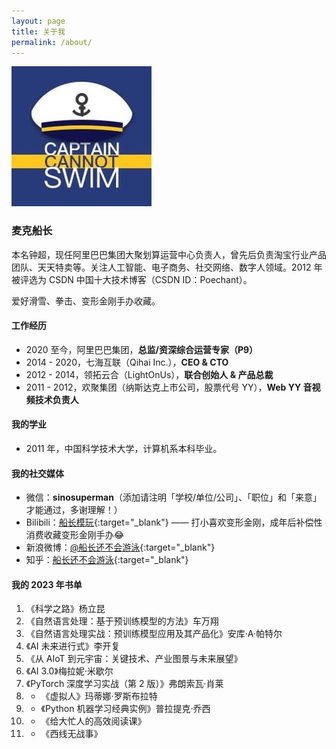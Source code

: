 ```yaml
---
layout: page
title: 关于我
permalink: /about/
---
```


![image](/img/about/avatar.jpg)

### 麦克船长

本名钟超，现任阿里巴巴集团大聚划算运营中心负责人，曾先后负责淘宝行业产品团队、天天特卖等。关注人工智能、电子商务、社交网络、数字人领域。2012 年被评选为 CSDN 中国十大技术博客（CSDN ID：Poechant）。

爱好滑雪、拳击、变形金刚手办收藏。

#### 工作经历

* 2020 至今，阿里巴巴集团，**总监/资深综合运营专家（P9）**
* 2014 - 2020，七海互联（Qihai Inc.），**CEO & CTO**
* 2012 - 2014，领拓云合（LightOnUs），**联合创始人 & 产品总裁**
* 2011 - 2012，欢聚集团（纳斯达克上市公司，股票代号 YY），**Web YY 音视频技术负责人**

#### 我的学业

* 2011 年，中国科学技术大学，计算机系本科毕业。

#### 我的社交媒体

* 微信：**sinosuperman**（添加请注明「学校/单位/公司」、「职位」和「来意」才能通过，多谢理解！）
* Bilibili：[<u>船长模玩</u>](https://space.bilibili.com/482553760){:target="_blank"} —— 打小喜欢变形金刚，成年后补偿性消费收藏变形金刚手办😂
* 新浪微博：[<u>@船长还不会游泳</u>](http://weibo.com/lauginhom){:target="_blank"}
* 知乎：[<u>船长还不会游泳</u>](https://www.zhihu.com/people/poechant){:target="_blank"}

#### 我的 2023 年书单

1. 《科学之路》杨立昆
2. 《自然语言处理：基于预训练模型的方法》车万翔
3. 《自然语言处理实战：预训练模型应用及其产品化》安库·A·帕特尔
4. 《AI 未来进行式》李开复
5. 《从 AIoT 到元宇宙：关键技术、产业图景与未来展望》
6. 《AI 3.0》梅拉妮·米歇尔
7. 《PyTorch 深度学习实战（第 2 版）》弗朗索瓦·肖莱
8. * 《虚拟人》玛蒂娜·罗斯布拉特
9. * 《Python 机器学习经典实例》普拉提克·乔西
10. * 《给大忙人的高效阅读课》
11. * 《西线无战事》